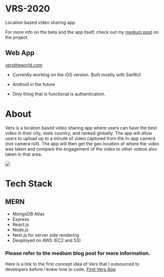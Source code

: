 # VRS-2020
Location based video sharing app

For more info on the beta and the app itself, check out my [medium post](https://medium.com/@mohamethseck/vrs-beta-2020-aedbea9b446c) on the project.

## Web App
[verstheworld.com](https://verstheworld.com/)

- Currently working on the iOS version. Built mostly with SwiftUI
- Android in the future

- Only thing that is functional is authentication. 

# About 
Vers is a location based video sharing app where users can have the best video in their city, state country, and ranked globally. The app will allow users to upload up to a minute of video captured from the in-app camera (not camera roll). The app will then get the geo location of where the video was taken and compare the engagement of the video to other videos also taken in that area. 

![](https://miro.medium.com/max/1400/1*PVcMThSc-QUqEV6Agrzv2w.png)

# Tech Stack
## MERN
- MongoDB Atlas
- Express
- React.js
- Node.js
- Next.js for server side rendering
- Deoployed on AWS (EC2 and S3)

### Please refer to the medium blog post for more information.
Here is a link to the first concept idea of Vers that I outsourced to developers before I knew how to code. [First Vers App](https://github.com/SeckMohameth/Vers-2016-2019)
